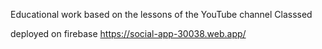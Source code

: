 Educational work based on the lessons of the YouTube channel Classsed

deployed on firebase https://social-app-30038.web.app/
